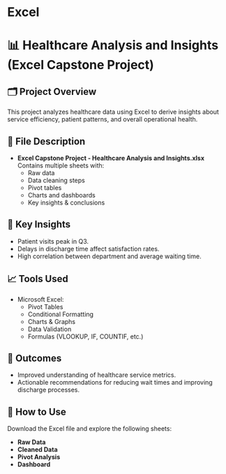 # Excel

# 📊 Healthcare Analysis and Insights (Excel Capstone Project)

## 🗂️ Project Overview
This project analyzes healthcare data using Excel to derive insights about service efficiency, patient patterns, and overall operational health.

## 🧾 File Description
- **Excel Capstone Project - Healthcare Analysis and Insights.xlsx**  
  Contains multiple sheets with:
  - Raw data
  - Data cleaning steps
  - Pivot tables
  - Charts and dashboards
  - Key insights & conclusions

## 🧠 Key Insights
- Patient visits peak in Q3.
- Delays in discharge time affect satisfaction rates.
- High correlation between department and average waiting time.

## 📈 Tools Used
- Microsoft Excel:
  - Pivot Tables
  - Conditional Formatting
  - Charts & Graphs
  - Data Validation
  - Formulas (VLOOKUP, IF, COUNTIF, etc.)

## 🚀 Outcomes
- Improved understanding of healthcare service metrics.
- Actionable recommendations for reducing wait times and improving discharge processes.

## 📌 How to Use
Download the Excel file and explore the following sheets:
- **Raw Data**
- **Cleaned Data**
- **Pivot Analysis**
- **Dashboard**
